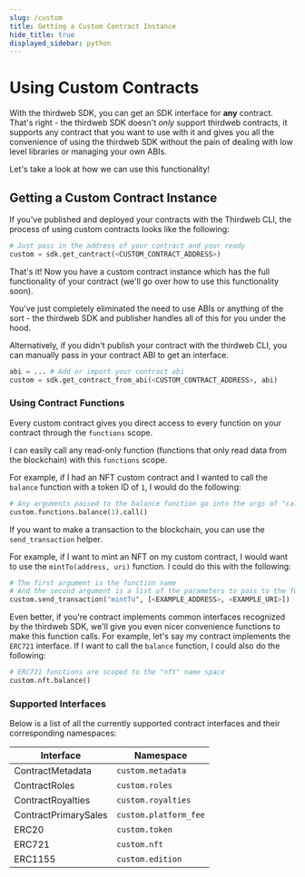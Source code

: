 ```yaml
---
slug: /custom
title: Getting a Custom Contract Instance
hide_title: true
displayed_sidebar: python
---
```


# Using Custom Contracts

With the thirdweb SDK, you can get an SDK interface for **any** contract. That's right - the thirdweb SDK doesn't _only_ support thirdweb contracts, it supports any contract that you want to use with it and gives you all the convenience of using the thirdweb SDK without the pain of dealing with low level libraries or managing your own ABIs.

Let's take a look at how we can use this functionality!

## Getting a Custom Contract Instance

If you've published and deployed your contracts with the Thirdweb CLI, the process of using custom contracts looks like the following:

```python
# Just pass in the address of your contract and your ready
custom = sdk.get_contract(<CUSTOM_CONTRACT_ADDRESS>)
```

That's it! Now you have a custom contract instance which has the full functionality of your contract (we'll go over how to use this functionality soon).

You've just completely eliminated the need to use ABIs or anything of the sort - the thirdweb SDK and publisher handles all of this for you under the hood.

Alternatively, if you didn't publish your contract with the thirdweb CLI, you can manually pass in your contract ABI to get an interface.

```python
abi = ... # Add or import your contract abi
custom = sdk.get_contract_from_abi(<CUSTOM_CONTRACT_ADDRESS>, abi)
```

### Using Contract Functions

Every custom contract gives you direct access to every function on your contract through the `functions` scope.

I can easily call any read-only function (functions that only read data from the blockchain) with this `functions` scope.

For example, if I had an NFT custom contract and I wanted to call the `balance` function with a token ID of `1`, I would do the following:

```python
# Any arguments passed to the balance function go into the args of "call"
custom.functions.balance(1).call()
```

If you want to make a transaction to the blockchain, you can use the `send_transaction` helper.

For example, if I want to mint an NFT on my custom contract, I would want to use the `mintTo(address, uri)` function. I could do this with the following:

```python
# The first argument is the function name
# And the second argument is a list of the parameters to pass to the function
custom.send_transaction("mintTo", [<EXAMPLE_ADDRESS>, <EXAMPLE_URI>])
```

Even better, if you're contract implements common interfaces recognized by the thirdweb SDK, we'll give you even nicer convenience functions to make this function calls. For example, let's say my contract implements the `ERC721` interface. If I want to call the `balance` function, I could also do the following:

```python
# ERC721 functions are scoped to the "nft" name space
custom.nft.balance()
```

### Supported Interfaces

Below is a list of all the currently supported contract interfaces and their corresponding namespaces:

| Interface            | Namespace             |
| -------------------- | --------------------- |
| ContractMetadata     | `custom.metadata`     |
| ContractRoles        | `custom.roles`        |
| ContractRoyalties    | `custom.royalties`    |
| ContractPrimarySales | `custom.platform_fee` |
| ERC20                | `custom.token`        |
| ERC721               | `custom.nft`          |
| ERC1155              | `custom.edition`      |
